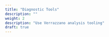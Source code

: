 ```yaml
---
title: "Diagnostic Tools"
description: ""
weight: 2
description: "Use Verrazzano analysis tooling"
draft: true
---
```

